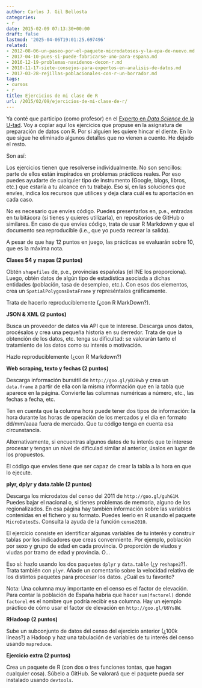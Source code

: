 ```yaml
---
author: Carlos J. Gil Bellosta
categories:
- r
date: 2015-02-09 07:13:30+00:00
draft: false
lastmod: '2025-04-06T19:01:25.697496'
related:
- 2012-08-06-un-paseo-por-el-paquete-microdatoses-y-la-epa-de-nuevo.md
- 2017-04-10-pues-si-puede-fabricarse-uno-para-espana.md
- 2016-12-19-problemas-navidenos-decon-r.md
- 2010-11-17-siete-consejos-para-expertos-en-analisis-de-datos.md
- 2017-03-28-rejillas-poblacionales-con-r-un-borrador.md
tags:
- cursos
- r
title: Ejercicios de mi clase de R
url: /2015/02/09/ejercicios-de-mi-clase-de-r/
---
```


Ya conté que participo (como profesor) en el [Experto en _Data Science_ de la U-tad](http://www.datanalytics.com/2014/10/09/experto-en-data-science-en-la-u-tad/). Voy a copiar aquí los ejercicios que propuse en la asignatura de preparación de datos con R. Por si alguien les quiere hincar el diente. En lo que sigue he eliminado algunos detalles que no vienen a cuento. He dejado el resto.

Son así:

Los ejercicios tienen que resolverse individualmente. No son sencillos: parte de ellos están inspirados en problemas prácticos reales. Por eso puedes ayudarte de cualquier tipo de instrumento (Google, blogs, libros, etc.) que estaría a tu alcance en tu trabajo. Eso sí, en las soluciones que envíes, indica los recursos que utilices y deja clara cuál es tu aportación en cada caso.

No es necesario que envíes código. Puedes presentarlos en, p.e., entradas en tu bitácora (si tienes y quieres utilizarla), en repositorios de GitHub o similares. En caso de que envíes código, trata de usar R Markdown y que el documento sea reproducible (i.e., que yo pueda recrear la salida).

A pesar de que hay 12 puntos en juego, las prácticas se evaluarán sobre 10, que es la máxima nota.

**Clases S4 y mapas (2 puntos)**

Obtén `shapefiles` de, p.e., provincias españolas (el INE los proporciona). Luego, obtén datos de algún tipo de estadística asociada a dichas entidades (población, tasa de desempleo, etc.). Con esos dos elementos, crea un `SpatialPolygonsDataFrame` y represéntalos gráficamente.

Trata de hacerlo reproduciblemente (¿con R MarkDown?).

**JSON & XML (2 puntos)**

Busca un proveedor de datos via API que te interese. Descarga unos datos, procésalos y crea una pequeña historia en su derredor. Trata de que la obtención de los datos, etc. tenga su dificultad: se valorarán tanto el tratamiento de los datos como su interés o motivación.

Hazlo reproduciblemente (¿con R Markdown?)

**Web scraping, texto y fechas (2 puntos)**

Descarga información bursátil de `http://goo.gl/yD2Bwb` y crea un `data.frame` a partir de ella con la misma información que en la tabla que aparece en la página. Convierte las columnas numéricas a número, etc., las fechas a fecha, etc.

Ten en cuenta que la columna hora puede tener dos tipos de información: la hora durante las horas de operación de los mercados y el día en formato dd/mm/aaaa fuera de mercado. Que tu código tenga en cuenta esa circunstancia.

Alternativamente, si encuentras algunos datos de tu interés que te interese procesar y tengan un nivel de dificulad similar al anterior, úsalos en lugar de los propuestos.

El código que envíes tiene que ser capaz de crear la tabla a la hora en que lo ejecute.

**plyr, dplyr y data.table (2 puntos)**

Descarga los microdatos del censo del 2011 de `http://goo.gl/guhG1M`. Puedes bajar el nacional o, si tienes problemas de memoria, alguno de los regionalizados. En esa página hay también información sobre las variables contenidas en el fichero y su formato. Puedes leerlo en R usando el paquete `MicroDatosEs`. Consulta la ayuda de la función `censo2010`.

El ejercicio consiste en identificar algunas variables de tu interés y construir tablas por los indicadores que creas convenniente. Por ejemplo, población por sexo y grupo de edad en cada provincia. O proporción de viudos y viudas por tramo de edad y provincia. O...

Eso sí: hazlo usando los dos paquetes `dplyr` y `data.table` (¿y `reshape2`?). Trata también con `plyr`. Añade un comentario sobre la velocidad relativa de los distintos paquetes para procesar los datos. ¿Cuál es tu favorito?

Nota: Una columna muy importante en el censo es el factor de elevación. Para contar la población de España habria que hacer `sum(factorel)` donde `factorel` es el nombre que podría recibir esa columna. Hay un ejemplo práctico de cómo usar el factor de elevación en `http://goo.gl/U6Ys8W`.

**RHadoop (2 puntos)**

Sube un subconjunto de datos del censo del ejercicio anterior (¿100k líneas?) a Hadoop y haz una tabulación de variables de tu interés del censo usando `mapreduce`.

**Ejercicio extra (2 puntos)**

Crea un paquete de R (con dos o tres funciones tontas, que hagan cualquier cosa). Súbelo a GitHub. Se valorará que el paquete pueda ser instalado usando `devtools`.